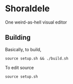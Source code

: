 # Shoraldele

One weird-as-hell visual editor

## Building

Basically, to build,

`source setup.sh && ./build.sh`

To edit source

`source setup.sh`
